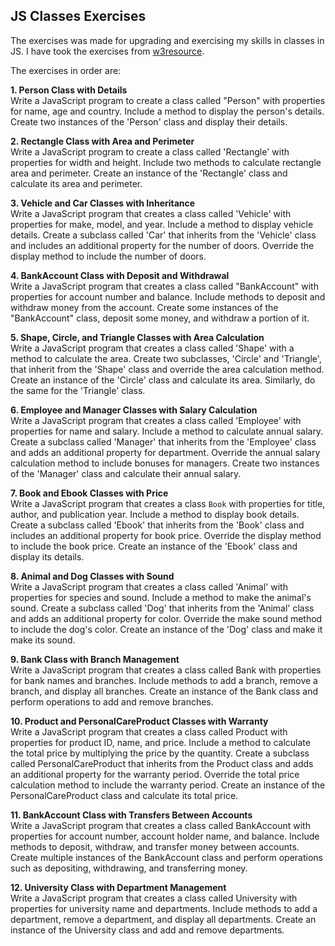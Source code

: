 ## JS Classes Exercises

The exercises was made for upgrading and exercising my skills in classes in JS. I have took the exercises from 
[w3resource](https://www.w3resource.com/javascript-exercises/oop/index.php).

The exercises in order are: 

**1. Person Class with Details**  
Write a JavaScript program to create a class called "Person" with properties for name, age and country. Include a method to display the person's details. Create two instances of the 'Person' class and display their details.

**2. Rectangle Class with Area and Perimeter**  
Write a JavaScript program to create a class called 'Rectangle' with properties for width and height. Include two methods to calculate rectangle area and perimeter. Create an instance of the 'Rectangle' class and calculate its area and perimeter.

**3. Vehicle and Car Classes with Inheritance**  
Write a JavaScript program that creates a class called 'Vehicle' with properties for make, model, and year. Include a method to display vehicle details. Create a subclass called 'Car' that inherits from the 'Vehicle' class and includes an additional property for the number of doors. Override the display method to include the number of doors.

**4. BankAccount Class with Deposit and Withdrawal**  
Write a JavaScript program that creates a class called "BankAccount" with properties for account number and balance. Include methods to deposit and withdraw money from the account. Create some instances of the "BankAccount" class, deposit some money, and withdraw a portion of it.

**5. Shape, Circle, and Triangle Classes with Area Calculation**  
Write a JavaScript program that creates a class called 'Shape' with a method to calculate the area. Create two subclasses, 'Circle' and 'Triangle', that inherit from the 'Shape' class and override the area calculation method. Create an instance of the 'Circle' class and calculate its area. Similarly, do the same for the 'Triangle' class.

**6. Employee and Manager Classes with Salary Calculation**  
Write a JavaScript program that creates a class called 'Employee' with properties for name and salary. Include a method to calculate annual salary. Create a subclass called 'Manager' that inherits from the 'Employee' class and adds an additional property for department. Override the annual salary calculation method to include bonuses for managers. Create two instances of the 'Manager' class and calculate their annual salary.

**7. Book and Ebook Classes with Price**  
Write a JavaScript program that creates a class `Book` with properties for title, author, and publication year. Include a method to display book details. Create a subclass called 'Ebook' that inherits from the 'Book' class and includes an additional property for book price. Override the display method to include the book price. Create an instance of the 'Ebook' class and display its details.

**8. Animal and Dog Classes with Sound**  
Write a JavaScript program that creates a class called 'Animal' with properties for species and sound. Include a method to make the animal's sound. Create a subclass called 'Dog' that inherits from the 'Animal' class and adds an additional property for color. Override the make sound method to include the dog's color. Create an instance of the 'Dog' class and make it make its sound.

**9. Bank Class with Branch Management**  
Write a JavaScript program that creates a class called Bank with properties for bank names and branches. Include methods to add a branch, remove a branch, and display all branches. Create an instance of the Bank class and perform operations to add and remove branches.

**10. Product and PersonalCareProduct Classes with Warranty**  
Write a JavaScript program that creates a class called Product with properties for product ID, name, and price. Include a method to calculate the total price by multiplying the price by the quantity. Create a subclass called PersonalCareProduct that inherits from the Product class and adds an additional property for the warranty period. Override the total price calculation method to include the warranty period. Create an instance of the PersonalCareProduct class and calculate its total price.

**11. BankAccount Class with Transfers Between Accounts**  
Write a JavaScript program that creates a class called BankAccount with properties for account number, account holder name, and balance. Include methods to deposit, withdraw, and transfer money between accounts. Create multiple instances of the BankAccount class and perform operations such as depositing, withdrawing, and transferring money.

**12. University Class with Department Management**  
Write a JavaScript program that creates a class called University with properties for university name and departments. Include methods to add a department, remove a department, and display all departments. Create an instance of the University class and add and remove departments.

